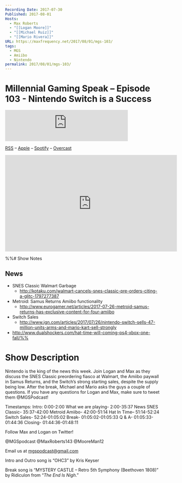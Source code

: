 ```yaml
---
Recording Date: 2017-07-30
Published: 2017-08-01
Hosts:
  - Max Roberts
  - "[[Logan Moore]]"
  - "[[Michael Ruiz]]"
  - "[[Mario Rivera]]"
URL: https://maxfrequency.net/2017/08/01/mgs-103/
tags:
  - MGS
  - Amiibo
  - Nintendo
permalink: 2017/08/01/mgs-103/
---
```

# Millennial Gaming Speak – Episode 103 - Nintendo Switch is a Success

<iframe src="https://podcasters.spotify.com/pod/show/millennialgamingspeak/embed/episodes/Episode-103-Nintendo-Switch-is-a-Success-e1adhqc/a-a6ts40c" height="102px" width="400px" frameborder="0" scrolling="no"></iframe>

[RSS](https://anchor.fm/s/74aa3858/podcast/rss) – [Apple](https://podcasts.apple.com/us/podcast/episode-3-gdc-wrap-up/id1000915981?i=1000542222515) – [Spotify](https://open.spotify.com/episode/7wePXT4Bt22LWifVLx3n8y) – [Overcast](https://overcast.fm/+EtIgeWxEU)

<div class=iframe-container>
<iframe width="560" height="315" src="https://www.youtube-nocookie.com/embed/B2LoBfTN298?si=7rk3U0CVtqzvj0CX" title="YouTube video player" frameborder="0" allow="accelerometer; autoplay; clipboard-write; encrypted-media; gyroscope; picture-in-picture; web-share" allowfullscreen></iframe>
</div>

%%# Show Notes

## News

- SNES Classic Walmart Garbage
	- http://kotaku.com/walmart-cancels-snes-classic-pre-orders-citing-a-glitc-1797277387 
- Metroid: Samus Returns Amiibo functionality
	- http://www.eurogamer.net/articles/2017-07-26-metroid-samus-returns-has-exclusive-content-for-four-amiibo 
- Switch Sales
	- http://www.ign.com/articles/2017/07/26/nintendo-switch-sells-47-million-units-arms-and-mario-kart-sell-strongly 
- http://www.dualshockers.com/hat-time-will-coming-ps4-xbox-one-fall/%%
# Show Description

Nintendo is the king of the news this week. Join Logan and Max as they discuss the SNES Classic preordering fiasco at Walmart, the Amiibo paywall in Samus Returns, and the Switch’s strong starting sales, despite the supply being low. After the break, Michael and Mario asks the guys a couple of questions. If you have any questions for Logan and Max, make sure to tweet them @MGSPodcast!

Timestamps:
Intro: 0:00-2:00
What we are playing- 2:00-35:37
News SNES Classic- 35:37-42:00
Metroid Amiibo- 42:00-51:14
Hat In Time– 51:14-52:24
Switch Sales- 52:24-01:05:02
Break- 01:05:02-01:05:33
Q & A- 01:05:33-01:44:36
Closing- 01:44:36-01:48:11

Follow Max and Logan on Twitter!

@MGSpodcast
@MaxRoberts143
@MooreMan12

Email us at mgspodcast@gmail.com

Intro and Outro song is “OHC3” by Kris Keyser

Break song is “MYSTERY CASTLE – Retro 5th Symphony (Beethoven 1808)” by Ridiculon from “*The End Is Nigh*.”